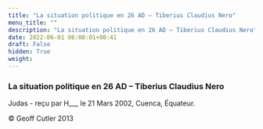 ```yaml
---
title: "La situation politique en 26 AD – Tiberius Claudius Nero"
menu_title: ""
description: "La situation politique en 26 AD – Tiberius Claudius Nero"
date: 2022-06-01 06:00:01+00:41
draft: False
hidden: True
weight:
---
```

### La situation politique en 26 AD – Tiberius Claudius Nero

Judas - reçu par H___  le 21 Mars 2002, Cuenca, Équateur.



© Geoff Cutler 2013